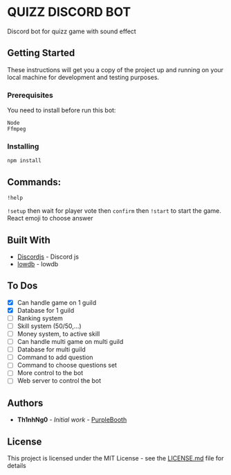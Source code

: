 # QUIZZ DISCORD BOT

Discord bot for quizz game with sound effect

## Getting Started

These instructions will get you a copy of the project up and running on your local machine for development and testing purposes.

### Prerequisites

You need to install before run this bot:

```
Node
Ffmpeg
```

### Installing

```
npm install
```

## Commands:

```
!help
```

`!setup` then wait for player vote then `confirm` then `!start` to start the game.
React emoji to choose answer

## Built With

- [Discordjs](https://discord.js.org/) - Discord js
- [lowdb](https://github.com/typicode/lowdb) - lowdb

## To Dos

- [x] Can handle game on 1 guild
- [x] Database for 1 guild
- [ ] Ranking system
- [ ] Skill system (50/50,...)
- [ ] Money system, to active skill
- [ ] Can handle multi game on multi guild
- [ ] Database for multi guild
- [ ] Command to add question
- [ ] Command to choose questions set
- [ ] More control to the bot
- [ ] Web server to control the bot

## Authors

- **Th1nhNg0** - _Initial work_ - [PurpleBooth](https://github.com/Th1nhNg0)

## License

This project is licensed under the MIT License - see the [LICENSE.md](LICENSE.md) file for details
